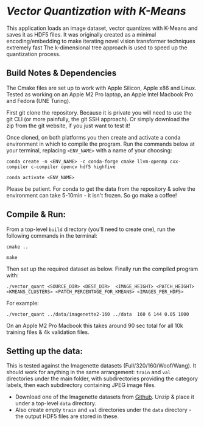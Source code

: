 # _Vector Quantization with K-Means_

This application loads an image dataset, vector quantizes with K-Means and saves it as HDF5 files. It was originally created as a minimal encoding/embedding to make iterating  novel vision transformer techniques extremely fast The k-dimensional tree approach is used to speed up the quantization process. 

## Build Notes & Dependencies

The Cmake files are set up to work with Apple Silicon, Apple x86 and Linux. Tested as working on an Apple M2 Pro laptop, an Apple Intel Macbook Pro and Fedora (UNE Turing).

First git clone the repository. Because it is private you will need to use the git CLI (or more painfully, the git SSH approach). Or simply download the zip from the git website, if you just want to test it!

Once cloned, on both platforms you then create and activate a conda environment in which to compile the program. Run the commands below at your terminal, replacing `<ENV_NAME>` with a name of your choosing:

`conda create -n <ENV_NAME> -c conda-forge cmake llvm-openmp cxx-compiler c-compiler opencv hdf5 highfive`

`conda activate <ENV_NAME>`

Please be patient. For conda to get the data from the repository & solve the environment can take 5-10min - it isn't frozen. So go make a coffee!

## Compile & Run:

From a top-level `build` directory (you'll need to create one), run the following commands in the terminal:

`cmake ..`

`make`

Then set up the required dataset as below. Finally run the compiled program with:

`./vector_quant <SOURCE_DIR> <DEST_DIR>  <IMAGE_HEIGHT> <PATCH_HEIGHT> <KMEANS_CLUSTERS> <PATCH_PERCENTAGE_FOR_KMEANS> <IMAGES_PER_HDF5>`

For example:

`./vector_quant ../data/imagenette2-160 ../data  160 6 144 0.05 1000`

On an Apple M2 Pro Macbook this takes around 90 sec total for all 10k training files & 4k validation files.

## Setting up the data:

This is tested against the Imagenette datasets (Full/320/160/Woof/Wang). It should work for anything in the same arrangement: `train` and `val` directories under the main folder, with subdirectories providing the category labels, then each subdirectory containing JPEG image files.

- Download one of the Imagenette datasets from [Github](https://github.com/fastai/imagenette). Unzip & place it under a top-level `data` directory.
- Also create empty `train` and `val` directories under the `data` directory - the output HDF5 files are stored in these.

